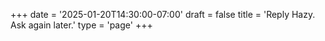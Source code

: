 +++
date = '2025-01-20T14:30:00-07:00'
draft = false
title = 'Reply Hazy.  Ask again later.'
type = 'page'
+++
